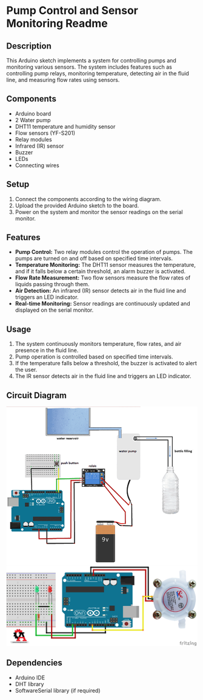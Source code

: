 # Pump Control and Sensor Monitoring Readme

## Description
This Arduino sketch implements a system for controlling pumps and monitoring various sensors. The system includes features such as controlling pump relays, monitoring temperature, detecting air in the fluid line, and measuring flow rates using sensors.

## Components
- Arduino board
- 2 Water pump
- DHT11 temperature and humidity sensor
- Flow sensors (YF-S201)
- Relay modules
- Infrared (IR) sensor
- Buzzer
- LEDs
- Connecting wires

## Setup
1. Connect the components according to the wiring diagram.
2. Upload the provided Arduino sketch to the board.
3. Power on the system and monitor the sensor readings on the serial monitor.

## Features
- **Pump Control:** Two relay modules control the operation of pumps. The pumps are turned on and off based on specified time intervals.
- **Temperature Monitoring:** The DHT11 sensor measures the temperature, and if it falls below a certain threshold, an alarm buzzer is activated.
- **Flow Rate Measurement:** Two flow sensors measure the flow rates of liquids passing through them.
- **Air Detection:** An infrared (IR) sensor detects air in the fluid line and triggers an LED indicator.
- **Real-time Monitoring:** Sensor readings are continuously updated and displayed on the serial monitor.

## Usage
1. The system continuously monitors temperature, flow rates, and air presence in the fluid line.
2. Pump operation is controlled based on specified time intervals.
3. If the temperature falls below a threshold, the buzzer is activated to alert the user.
4. The IR sensor detects air in the fluid line and triggers an LED indicator.

## Circuit Diagram
![pump Diagram](pump.png)
![sensor Diagram](sensor.png)

## Dependencies
- Arduino IDE
- DHT library
- SoftwareSerial library (if required)


